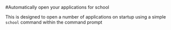 #Automatically open your applications for school

This is designed to open a number of applications on startup using a simple ```school``` command within the command prompt
